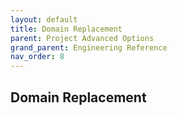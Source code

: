 ```yaml
---
layout: default
title: Domain Replacement
parent: Project Advanced Options
grand_parent: Engineering Reference 
nav_order: 8
---
```


## Domain Replacement
